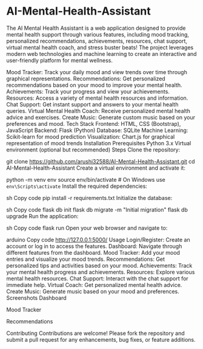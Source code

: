 # AI-Mental-Health-Assistant

The AI Mental Health Assistant is a web application designed to provide mental health support through various features, including mood tracking, personalized recommendations, achievements, resources, chat support, virtual mental health coach, and stress buster beats! The project leverages modern web technologies and machine learning to create an interactive and user-friendly platform for mental wellness.

Mood Tracker: Track your daily mood and view trends over time through graphical representations.
Recommendations: Get personalized recommendations based on your mood to improve your mental health.
Achievements: Track your progress and view your achievements.
Resources: Access a variety of mental health resources and information.
Chat Support: Get instant support and answers to your mental health queries.
Virtual Mental Health Coach: Receive personalized mental health advice and exercises.
Create Music: Generate custom music based on your preferences and mood.
Tech Stack
Frontend: HTML, CSS (Bootstrap), JavaScript
Backend: Flask (Python)
Database: SQLite
Machine Learning: Scikit-learn for mood prediction
Visualization: Chart.js for graphical representation of mood trends
Installation
Prerequisites
Python 3.x
Virtual environment (optional but recommended)
Steps
Clone the repository:


git clone https://github.com/arushi32588/AI-Mental-Health-Assistant.git
cd AI-Mental-Health-Assistant
Create a virtual environment and activate it:


python -m venv env
source env/bin/activate  # On Windows use `env\Scripts\activate`
Install the required dependencies:

sh
Copy code
pip install -r requirements.txt
Initialize the database:

sh
Copy code
flask db init
flask db migrate -m "Initial migration"
flask db upgrade
Run the application:

sh
Copy code
flask run
Open your web browser and navigate to:

arduino
Copy code
http://127.0.0.1:5000/
Usage
Login/Register: Create an account or log in to access the features.
Dashboard: Navigate through different features from the dashboard.
Mood Tracker: Add your mood entries and visualize your mood trends.
Recommendations: Get personalized tips and activities based on your mood.
Achievements: Track your mental health progress and achievements.
Resources: Explore various mental health resources.
Chat Support: Interact with the chat support for immediate help.
Virtual Coach: Get personalized mental health advice.
Create Music: Generate music based on your mood and preferences.
Screenshots
Dashboard

Mood Tracker

Recommendations

Contributing
Contributions are welcome! Please fork the repository and submit a pull request for any enhancements, bug fixes, or feature additions.
